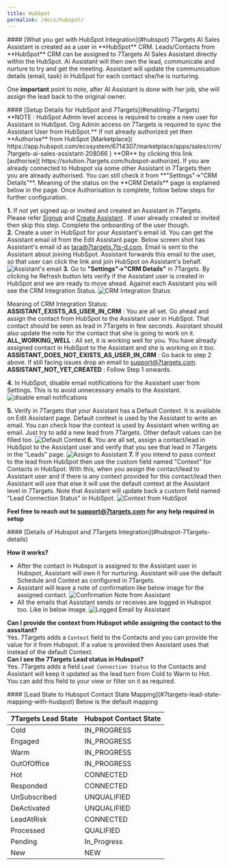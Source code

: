 ```yaml
---
title: HubSpot
permalink: /docs/hubspot/
---
```


<a name="hubspot"/>
#### [What you get with HubSpot Integration](#hubspot)
7Targets AI Sales Assistant is created as a user in **HubSpot** CRM.  
Leads/Contacts from **HubSpot** CRM can be assigned to 7Targets AI Sales Assistant directly within the HubSpot. AI Assistant will then own the lead, communicate and nurture to try and get the meeting. Assistant will update the communication details (email, task) in HubSpot for each contact she/he is nurturing. 

One **important** point to note, after AI Assistant is done with her job, she will assign the lead back to the original owner. 

<a name="enabling-7Targets"/>
#### [Setup Details for HubSpot and 7Targets](#enabling-7Targets)
**NOTE : HubSpot Admin level access is required to create a new user for Assistant in HubSpot. Org Admin access on 7Targets is required to sync the Assistant User from HubSpot.** 
If not already authorized yet then **Authorise** from HubSpot [Marketplace]( https://app.hubspot.com/ecosystem/6714307/marketplace/apps/sales/crm/7targets-ai-sales-assistant-208066 ) **OR** by clicking this link [authorise]( https://solution.7targets.com/hubspot-authorize). If you are already connected to Hubspot via some other Assistant in 7Targets then you are already authorised. You can still check it from **"Settings"->"CRM Details"**. Meaning of the status on the **CRM Details** page is explained below in the page. 
Once Authorisation is complete, follow below steps for further configuration. 

**1.** If *not* yet signed up or invited and created an Assistant in 7Targets. Please refer [Signup](/videos/home/#signup) and [Create Assistant](/videos/home/#create-assistant) . If user already created or invited then skip this step. Complete the onboarding of the user though.  
**2.** Create a user in HubSpot for your Assistant's email id. You can get the Assistant email id from the Edit Assistant page. Below screen shot has Assistant's email id as tara@7targets.7ts-d.com. Email is sent to the Assistant about joining HubSpot. Assistant forwards this email to the user, so that user can click the link and join HubSpot on Assistant's behalf. 
![Assistant's email](../../../img/assistant-email.png)
**3.** Go to **"Settings"->"CRM Details"** in 7Targets. By clicking he Refresh button lets verify if the Assistant user is created in HubSpot and we are ready to move ahead. Against each Assistant you will see the CRM Integration Status. ![CRM Integration Status](../../../img/crm-integration-status.png)

Meaning of CRM Integration Status:  
**ASSISTANT_EXISTS_AS_USER_IN_CRM** : You are all set. Go ahead and assign the contact from HubSpot to the Assistant user in HubSpot. That contact should be seen as lead in 7Targets in few seconds. Assistant should also update the note for the contact that she is going to work on it.  
**ALL_WORKING_WELL** : All set, it is working well for you. You have already assigned contact in HubSpot to the Assistant and she is working on it too.  
**ASSISTANT_DOES_NOT_EXISTS_AS_USER_IN_CRM** : Go back to step 2 above. If still facing issues drop an email to support@7targets.com.  
**ASSISTANT_NOT_YET_CREATED** : Follow Step 1 onwards.   

**4.** In HubSpot, disable email notifications for the Assistant user from Settings. This is to avoid  unnecessary emails to the Assistant. 
![disable email notifications](../../../img/disable-email-notifications.png)

**5.** Verify in 7Targets that your Assistant has a Default Context. It is available on Edit Assistant page. Default context is used by the Assistant to write an email. You can check how the context is used by Assistant when writing an email. Just try to add a new lead from 7Targets. Other default values can be filled too. 
![Default Context](../../../img/assistant-defaults.png)
**6.** You are all set, assign a contact/lead in HubSpot to the Assistant user and verify that you see that lead in 7Targets in the "Leads" page. 
![Assign to Assistant](../../../img/assign-to-assistant.png)
**7.**  If you intend to pass context to the lead from HubSpot then use the custom field named "Context" for Contacts in HubSpot. With this, when you assign the contact/lead to Assistant user and if there is any context provided for this contact/lead then Assistant will use that else it will use the default context at the Assistant level in 7Targets. Note that Assistant will update back a custom field named "Lead Connection Status" in HubSpot.
![Context from HubSpot](../../../img/context-in-hubspot.png)

**Feel free to reach out to support@7targets.com for any help required in setup**

<a name="hubspot-7Targets-details"/>
#### [Details of Hubspot and 7Targets Integration](#hubspot-7Targets-details)

**How it works?**
- After the contact in Hubspot is assigned to the Assistant user in Hubspot, Assistant will own it for nurturing. Assistant will use the default Schedule and Context as configured in 7Targets. 
- Assistant will leave a note of confirmation like below image for the assigned contact.
![Confirmation Note from Assistant](../../../img/hubspot-7targets-confirmation-note.png)
- All the emails that Assistant sends or receives are logged in Hubspot too. Like in below image. 
![Logged Email by Assistant](../../../img/hubspot-7targets-email.png)

**Can I provide the context from Hubspot while assigning the contact to the asssitant?**  
Yes. 7Targets adds a `Context` field to the Contacts and you can provide the value for it from Hubspot. If a value is provided then Assistant uses that instead of the default Context.  
**Can I see the 7Targets Lead status in Hubspot?**  
Yes. 7Targets adds a field `Lead Connection Status` to the Contacts and Assistant will keep it updated as the lead turn from Cold to Warm to Hot. You can add this field to your view or filter on it as required.  

<a name="7targets-lead-state-mapping-with-husbpot"/>
#### [Lead State to Hubspot Contact State Mapping](#7targets-lead-state-mapping-with-husbpot)
Below is the default mapping  

| 7Targets Lead State | Hubspot Contact State | 
|-------|--------|
| Cold | IN_PROGRESS | 
| Engaged | IN_PROGRESS | 
| Warm | IN_PROGRESS | 
| OutOfOffice | IN_PROGRESS | 
| Hot | CONNECTED | 
| Responded | CONNECTED | 
| UnSubscribed | UNQUALIFIED |
| DeActivated | UNQUALIFIED | 
| LeadAtRisk | CONNECTED |
| Processed | QUALIFIED | 
| Pending | In_Progress | 
| New | NEW | 


